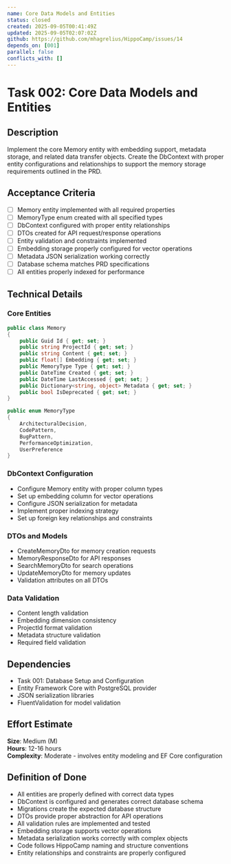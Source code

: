 ```yaml
---
name: Core Data Models and Entities
status: closed
created: 2025-09-05T00:41:49Z
updated: 2025-09-05T02:07:02Z
github: https://github.com/mhagrelius/HippoCamp/issues/14
depends_on: [001]
parallel: false
conflicts_with: []
---
```


# Task 002: Core Data Models and Entities

## Description
Implement the core Memory entity with embedding support, metadata storage, and related data transfer objects. Create the DbContext with proper entity configurations and relationships to support the memory storage requirements outlined in the PRD.

## Acceptance Criteria
- [ ] Memory entity implemented with all required properties
- [ ] MemoryType enum created with all specified types
- [ ] DbContext configured with proper entity relationships
- [ ] DTOs created for API request/response operations
- [ ] Entity validation and constraints implemented
- [ ] Embedding storage properly configured for vector operations
- [ ] Metadata JSON serialization working correctly
- [ ] Database schema matches PRD specifications
- [ ] All entities properly indexed for performance

## Technical Details

### Core Entities
```csharp
public class Memory
{
    public Guid Id { get; set; }
    public string ProjectId { get; set; }
    public string Content { get; set; }
    public float[] Embedding { get; set; }
    public MemoryType Type { get; set; }
    public DateTime Created { get; set; }
    public DateTime LastAccessed { get; set; }
    public Dictionary<string, object> Metadata { get; set; }
    public bool IsDeprecated { get; set; }
}

public enum MemoryType
{
    ArchitecturalDecision,
    CodePattern,
    BugPattern,
    PerformanceOptimization,
    UserPreference
}
```

### DbContext Configuration
- Configure Memory entity with proper column types
- Set up embedding column for vector operations
- Configure JSON serialization for metadata
- Implement proper indexing strategy
- Set up foreign key relationships and constraints

### DTOs and Models
- CreateMemoryDto for memory creation requests
- MemoryResponseDto for API responses
- SearchMemoryDto for search operations
- UpdateMemoryDto for memory updates
- Validation attributes on all DTOs

### Data Validation
- Content length validation
- Embedding dimension consistency
- ProjectId format validation
- Metadata structure validation
- Required field validation

## Dependencies
- Task 001: Database Setup and Configuration
- Entity Framework Core with PostgreSQL provider
- JSON serialization libraries
- FluentValidation for model validation

## Effort Estimate
**Size**: Medium (M)  
**Hours**: 12-16 hours  
**Complexity**: Moderate - involves entity modeling and EF Core configuration

## Definition of Done
- All entities are properly defined with correct data types
- DbContext is configured and generates correct database schema
- Migrations create the expected database structure
- DTOs provide proper abstraction for API operations
- All validation rules are implemented and tested
- Embedding storage supports vector operations
- Metadata serialization works correctly with complex objects
- Code follows HippoCamp naming and structure conventions
- Entity relationships and constraints are properly configured
